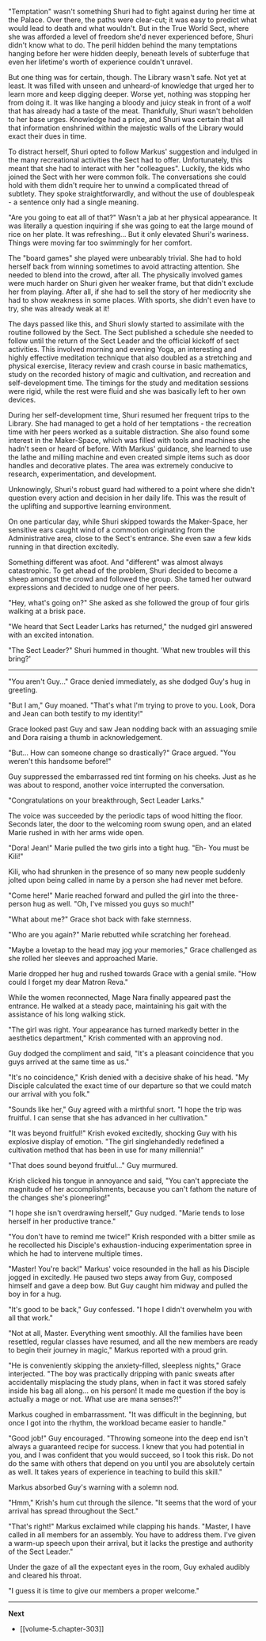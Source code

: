 
"Temptation" wasn't something Shuri had to fight against during her time at the Palace. Over there, the paths were clear-cut; it was easy to predict what would lead to death and what wouldn't. But in the True World Sect, where she was afforded a level of freedom she'd never experienced before, Shuri didn't know what to do. The peril hidden behind the many temptations hanging before her were hidden deeply, beneath levels of subterfuge that even her lifetime's worth of experience couldn't unravel.

But one thing was for certain, though. The Library wasn't safe. Not yet at least. It was filled with unseen and unheard-of knowledge that urged her to learn more and keep digging deeper. Worse yet, nothing was stopping her from doing it. It was like hanging a bloody and juicy steak in front of a wolf that has already had a taste of the meat. Thankfully, Shuri wasn't beholden to her base urges. Knowledge had a price, and Shuri was certain that all that information enshrined within the majestic walls of the Library would exact their dues in time.

To distract herself, Shuri opted to follow Markus' suggestion and indulged in the many recreational activities the Sect had to offer. Unfortunately, this meant that she had to interact with her "colleagues". Luckily, the kids who joined the Sect with her were common folk. The conversations she could hold with them didn't require her to unwind a complicated thread of subtlety. They spoke straightforwardly, and without the use of doublespeak - a sentence only had a single meaning.

"Are you going to eat all of that?" Wasn't a jab at her physical appearance. It was literally a question inquiring if she was going to eat the large mound of rice on her plate. It was refreshing... But it only elevated Shuri's wariness. Things were moving far too swimmingly for her comfort.

The "board games" she played were unbearably trivial. She had to hold herself back from winning sometimes to avoid attracting attention. She needed to blend into the crowd, after all. The physically involved games were much harder on Shuri given her weaker frame, but that didn't exclude her from playing. After all, if she had to sell the story of her mediocrity she had to show weakness in some places. With sports, she didn't even have to try, she was already weak at it!

The days passed like this, and Shuri slowly started to assimilate with the routine followed by the Sect. The Sect published a schedule she needed to follow until the return of the Sect Leader and the official kickoff of sect activities. This involved morning and evening Yoga, an interesting and highly effective meditation technique that also doubled as a stretching and physical exercise, literacy review and crash course in basic mathematics, study on the recorded history of magic and cultivation, and recreation and self-development time. The timings for the study and meditation sessions were rigid, while the rest were fluid and she was basically left to her own devices.

During her self-development time, Shuri resumed her frequent trips to the Library. She had managed to get a hold of her temptations - the recreation time with her peers worked as a suitable distraction. She also found some interest in the Maker-Space, which was filled with tools and machines she hadn't seen or heard of before. With Markus' guidance, she learned to use the lathe and milling machine and even created simple items such as door handles and decorative plates. The area was extremely conducive to research, experimentation, and development.

Unknowingly, Shuri's robust guard had withered to a point where she didn't question every action and decision in her daily life. This was the result of the uplifting and supportive learning environment.

On one particular day, while Shuri skipped towards the Maker-Space, her sensitive ears caught wind of a commotion originating from the Administrative area, close to the Sect's entrance. She even saw a few kids running in that direction excitedly.

Something different was afoot. And "different" was almost always catastrophic. To get ahead of the problem, Shuri decided to become a sheep amongst the crowd and followed the group. She tamed her outward expressions and decided to nudge one of her peers.

"Hey, what's going on?" She asked as she followed the group of four girls walking at a brisk pace.

"We heard that Sect Leader Larks has returned," the nudged girl answered with an excited intonation.

"The Sect Leader?" Shuri hummed in thought. 'What new troubles will this bring?'

____

"You aren't Guy..." Grace denied immediately, as she dodged Guy's hug in greeting.

"But I am," Guy moaned. "That's what I'm trying to prove to you. Look, Dora and Jean can both testify to my identity!"

Grace looked past Guy and saw Jean nodding back with an assuaging smile and Dora raising a thumb in acknowledgement.

"But... How can someone change so drastically?" Grace argued. "You weren't this handsome before!"

Guy suppressed the embarrassed red tint forming on his cheeks. Just as he was about to respond, another voice interrupted the conversation.

"Congratulations on your breakthrough, Sect Leader Larks."

The voice was succeeded by the periodic taps of wood hitting the floor. Seconds later, the door to the welcoming room swung open, and an elated Marie rushed in with her arms wide open.

"Dora! Jean!" Marie pulled the two girls into a tight hug. "Eh- You must be Kili!"

Kili, who had shrunken in the presence of so many new people suddenly jolted upon being called in name by a person she had never met before.

"Come here!" Marie reached forward and pulled the girl into the three-person hug as well. "Oh, I've missed you guys so much!"

"What about me?" Grace shot back with fake sternness.

"Who are you again?" Marie rebutted while scratching her forehead.

"Maybe a lovetap to the head may jog your memories," Grace challenged as she rolled her sleeves and approached Marie.

Marie dropped her hug and rushed towards Grace with a genial smile. "How could I forget my dear Matron Reva."

While the women reconnected, Mage Nara finally appeared past the entrance. He walked at a steady pace, maintaining his gait with the assistance of his long walking stick.

"The girl was right. Your appearance has turned markedly better in the aesthetics department," Krish commented with an approving nod.

Guy dodged the compliment and said, "It's a pleasant coincidence that you guys arrived at the same time as us."

"It's no coincidence," Krish denied with a decisive shake of his head. "My Disciple calculated the exact time of our departure so that we could match our arrival with you folk."

"Sounds like her," Guy agreed with a mirthful snort. "I hope the trip was fruitful. I can sense that she has advanced in her cultivation."

"It was beyond fruitful!" Krish evoked excitedly, shocking Guy with his explosive display of emotion. "The girl singlehandedly redefined a cultivation method that has been in use for many millennia!"

"That does sound beyond fruitful..." Guy murmured.

Krish clicked his tongue in annoyance and said, "You can't appreciate the magnitude of her accomplishments, because you can't fathom the nature of the changes she's pioneering!"

"I hope she isn't overdrawing herself," Guy nudged. "Marie tends to lose herself in her productive trance."

"You don't have to remind me twice!" Krish responded with a bitter smile as he recollected his Disciple's exhaustion-inducing experimentation spree in which he had to intervene multiple times.

"Master! You're back!" Markus' voice resounded in the hall as his Disciple jogged in excitedly. He paused two steps away from Guy, composed himself and gave a deep bow. But Guy caught him midway and pulled the boy in for a hug.

"It's good to be back," Guy confessed. "I hope I didn't overwhelm you with all that work."

"Not at all, Master. Everything went smoothly. All the families have been resettled, regular classes have resumed, and all the new members are ready to begin their journey in magic," Markus reported with a proud grin.

"He is conveniently skipping the anxiety-filled, sleepless nights," Grace interjected. "The boy was practically dripping with panic sweats after accidentally misplacing the study plans, when in fact it was stored safely inside his bag all along... on his person! It made me question if the boy is actually a mage or not. What use are mana senses?!"

Markus coughed in embarrassment. "It was difficult in the beginning, but once I got into the rhythm, the workload became easier to handle."

"Good job!" Guy encouraged. "Throwing someone into the deep end isn't always a guaranteed recipe for success. I knew that you had potential in you, and I was confident that you would succeed, so I took this risk. Do not do the same with others that depend on you until you are absolutely certain as well. It takes years of experience in teaching to build this skill."

Markus absorbed Guy's warning with a solemn nod.

"Hmm," Krish's hum cut through the silence. "It seems that the word of your arrival has spread throughout the Sect."

"That's right!" Markus exclaimed while clapping his hands. "Master, I have called in all members for an assembly. You have to address them. I've given a warm-up speech upon their arrival, but it lacks the prestige and authority of the Sect Leader."

Under the gaze of all the expectant eyes in the room, Guy exhaled audibly and cleared his throat.

"I guess it is time to give our members a proper welcome."

____

**Next**
* [[volume-5.chapter-303]]